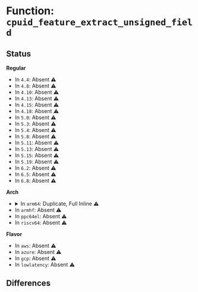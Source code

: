 # Function: <code>cpuid_feature_extract_unsigned_field</code>

## Status
<b>Regular</b>
<ul>
<li>
In <code>4.4</code>: Absent ⚠️
</li>
<li>
In <code>4.8</code>: Absent ⚠️
</li>
<li>
In <code>4.10</code>: Absent ⚠️
</li>
<li>
In <code>4.13</code>: Absent ⚠️
</li>
<li>
In <code>4.15</code>: Absent ⚠️
</li>
<li>
In <code>4.18</code>: Absent ⚠️
</li>
<li>
In <code>5.0</code>: Absent ⚠️
</li>
<li>
In <code>5.3</code>: Absent ⚠️
</li>
<li>
In <code>5.4</code>: Absent ⚠️
</li>
<li>
In <code>5.8</code>: Absent ⚠️
</li>
<li>
In <code>5.11</code>: Absent ⚠️
</li>
<li>
In <code>5.13</code>: Absent ⚠️
</li>
<li>
In <code>5.15</code>: Absent ⚠️
</li>
<li>
In <code>5.19</code>: Absent ⚠️
</li>
<li>
In <code>6.2</code>: Absent ⚠️
</li>
<li>
In <code>6.5</code>: Absent ⚠️
</li>
<li>
In <code>6.8</code>: Absent ⚠️
</li>
</ul>
<b>Arch</b>
<ul>
<li>
<details>
<summary>In <code>arm64</code>: Duplicate, Full Inline ⚠️</summary>

**Collision:** Static Duplication

**Inline:** Full

**Transformation:** False

**Instances:**

```
In arch/arm64/kernel/debug-monitors.c (ffff800010086814)
Location: arch/arm64/include/asm/cpufeature.h:445
Inline: True
Inline callers:
  - arch/arm64/kernel/debug-monitors.c:debug_monitors_arch
```
```
In arch/arm64/kernel/ptrace.c (ffff80001008f09c)
Location: arch/arm64/include/asm/cpufeature.h:445
Inline: True
```
```
In arch/arm64/kernel/cpuinfo.c (ffff800010097ff8)
Location: arch/arm64/include/asm/cpufeature.h:445
Inline: True
Inline callers:
  - arch/arm64/kernel/cpuinfo.c:__cpuinfo_store_cpu
  - arch/arm64/kernel/cpuinfo.c:__cpuinfo_store_cpu
```
```
In arch/arm64/kernel/cpu_errata.c (ffff8000100986fc)
Location: arch/arm64/include/asm/cpufeature.h:445
Inline: True
```
```
In arch/arm64/kernel/cpufeature.c (ffff80001009a92c)
Location: arch/arm64/include/asm/cpufeature.h:445
Inline: True
Inline callers:
  - arch/arm64/kernel/cpufeature.c:compat_has_neon
  - arch/arm64/kernel/cpufeature.c:compat_has_neon
  - arch/arm64/kernel/cpufeature.c:compat_has_neon
  - arch/arm64/kernel/cpufeature.c:update_cpu_features
  - arch/arm64/kernel/cpufeature.c:update_cpu_features
  - arch/arm64/kernel/cpufeature.c:update_cpu_features
  - arch/arm64/kernel/cpufeature.c:update_cpu_features
  - arch/arm64/kernel/cpufeature.c:init_cpu_features
  - arch/arm64/kernel/cpufeature.c:init_cpu_features
```
```
In arch/arm64/kernel/alternative.c (ffff80001009b4c4)
Location: arch/arm64/include/asm/cpufeature.h:445
Inline: True
Inline callers:
  - arch/arm64/kernel/alternative.c:__apply_alternatives
```
```
In arch/arm64/kernel/perf_event.c (ffff8000100a3d6c)
Location: arch/arm64/include/asm/cpufeature.h:445
Inline: True
Inline callers:
  - arch/arm64/kernel/perf_event.c:__armv8pmu_probe_pmu
```
```
In arch/arm64/kernel/hw_breakpoint.c (ffff800011435f38)
Location: arch/arm64/include/asm/cpufeature.h:445
Inline: True
Inline callers:
  - arch/arm64/kernel/hw_breakpoint.c:arch_hw_breakpoint_init
  - arch/arm64/kernel/hw_breakpoint.c:arch_hw_breakpoint_init
  - arch/arm64/kernel/hw_breakpoint.c:hw_breakpoint_slots
  - arch/arm64/kernel/hw_breakpoint.c:hw_breakpoint_slots
```
```
In arch/arm64/kernel/armv8_deprecated.c (ffff800011436550)
Location: arch/arm64/include/asm/cpufeature.h:445
Inline: True
Inline callers:
  - arch/arm64/kernel/armv8_deprecated.c:armv8_deprecated_init
  - arch/arm64/kernel/armv8_deprecated.c:armv8_deprecated_init
```
```
In arch/arm64/kernel/kexec_image.c (ffff8000100ab7d0)
Location: arch/arm64/include/asm/cpufeature.h:445
Inline: True
```
```
In arch/arm64/mm/context.c (ffff8000100af864)
Location: arch/arm64/include/asm/cpufeature.h:445
Inline: True
Inline callers:
  - arch/arm64/mm/context.c:get_cpu_asid_bits
```
```
In virt/kvm/arm/arm.c (ffff8000100c7134)
Location: arch/arm64/include/asm/cpufeature.h:445
Inline: True
Inline callers:
  - virt/kvm/arm/arm.c:kvm_arch_vcpu_ioctl_run
```
```
In arch/arm64/kvm/debug.c (ffff8000100d453c)
Location: arch/arm64/include/asm/cpufeature.h:445
Inline: True
Inline callers:
  - arch/arm64/kvm/debug.c:kvm_arm_clear_debug
  - arch/arm64/kvm/debug.c:kvm_arm_clear_debug
  - arch/arm64/kvm/debug.c:kvm_arm_setup_debug
  - arch/arm64/kvm/debug.c:kvm_arm_setup_debug
```
```
In arch/arm64/kvm/reset.c (ffff8000100d4f88)
Location: arch/arm64/include/asm/cpufeature.h:445
Inline: True
Inline callers:
  - arch/arm64/kvm/reset.c:kvm_arm_setup_stage2
  - arch/arm64/kvm/reset.c:kvm_arch_vm_ioctl_check_extension
  - arch/arm64/kvm/reset.c:kvm_arch_vm_ioctl_check_extension
```
```
In arch/arm64/kvm/sys_regs.c (ffff8000100d67d4)
Location: arch/arm64/include/asm/cpufeature.h:445
Inline: True
```
```
In arch/arm64/kvm/hyp/debug-sr.c (ffff800010dadf68)
Location: arch/arm64/include/asm/cpufeature.h:445
Inline: True
Inline callers:
  - arch/arm64/kvm/hyp/debug-sr.c:__debug_switch_to_guest
```
</details>
</li>
<li>
In <code>armhf</code>: Absent ⚠️
</li>
<li>
In <code>ppc64el</code>: Absent ⚠️
</li>
<li>
In <code>riscv64</code>: Absent ⚠️
</li>
</ul>
<b>Flavor</b>
<ul>
<li>
In <code>aws</code>: Absent ⚠️
</li>
<li>
In <code>azure</code>: Absent ⚠️
</li>
<li>
In <code>gcp</code>: Absent ⚠️
</li>
<li>
In <code>lowlatency</code>: Absent ⚠️
</li>
</ul>

## Differences
